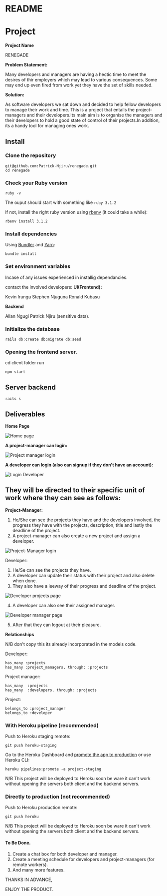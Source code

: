 # README

# Project

**Project Name**
   
   RENEGADE

**Problem Statement:**

Many developers and managers are having a hectic time to meet the desires of thir employers  which may lead to various consequences.
Some may end up even fired from work yet they have the set of skills needed.

**Solution:**

As  software developers we sat down and decided to help fellow developers to manage their work and time.
This is a project that entails the project-managers and their developers.Its main aim is to organise the managers and their developers to hold a good  state of control of their projects.In addition, its a handy tool for managing ones work.

## Install

### Clone the repository

```shell
git@github.com:Patrick-Njiru/renegade.git
cd renegade
```

### Check your Ruby version

```shell
ruby -v
```

The ouput should start with something like `ruby 3.1.2`

If not, install the right ruby version using [rbenv](https://github.com/rbenv/rbenv) (it could take a while):

```shell
rbenv install 3.1.2
```

### Install dependencies

Using [Bundler](https://github.com/bundler/bundler) and [Yarn](https://github.com/yarnpkg/yarn):

```shell
bundle install
```

### Set environment variables

Incase of any issues experienced in installig dependancies.

 contact the involved developers:
 **UI(Frontend):**
 
Kevin Irungu
Stephen Njuguna
Ronald Kubasu

**Backend**

Allan Ngugi
Patrick Njiru
 (sensitive data).

### Initialize the database

```shell
rails db:create db:migrate db:seed
```

### Opening the frontend server.

cd client folder run 
```shell
npm start
```

## Server backend

```shell
rails s
```

## Deliverables

**Home Page**

![Home page](https://user-images.githubusercontent.com/105485948/206862748-c93a1bc5-5c07-4c00-bdcd-7f4b1b37e2b2.jpeg)

**A project-manager can login:**

![Project manager login](https://user-images.githubusercontent.com/105485948/206862779-574ab54e-80b1-4e46-891f-d6a1a5490238.jpeg)

**A developer can login (also can signup if they don't have an account):**
 
 ![Login Developer](https://user-images.githubusercontent.com/105485948/206862845-52263cc1-1bec-4e7e-b8b2-203dad7ddf14.jpeg)

## They will be directed to their specific unit of work where they can see as follows:

**Project-Manager:**

1. He/She can see the projects they have and the developers involved, the progress they have with the projects, description, title and lastly the deadline of the project.
2. A project-manager can also create a new project and assign a developer.

![Project-Manager login](https://user-images.githubusercontent.com/105485948/206862894-fd1d4a12-08f6-45e7-8c70-89f87ae34038.jpeg)

Developer:
1. He/Se can see the projects they have.  
2. A developer can update their status with their project and also delete when done.
3. They also have a leeway of their progress and  deadline of the project.

![Developer projects page](https://user-images.githubusercontent.com/105485948/206862915-3fae3297-c0b8-44fb-af40-195b95ed94f1.jpeg)

4. A developer can also see their assigned manager.

![Developer manager page](https://user-images.githubusercontent.com/105485948/206863454-bf6fe759-4186-4980-8954-0dad12649e1b.jpeg)

5. After that they can logout at their pleasure.



**Relationships**

N/B don't copy this its already incorporated in the models code.

Developer:

    has_many :projects
    has_many :project_managers, through: :projects

Project manager:

    has_many  :projects
    has_many  :developers, through: :projects

Project:

    belongs_to :project_manager
    belongs_to :developer
### With Heroku pipeline (recommended)

Push to Heroku staging remote:

```shell
git push heroku-staging
```

Go to the Heroku Dashboard and [promote the app to production](https://devcenter.heroku.com/articles/pipelines) or use Heroku CLI:

```shell
heroku pipelines:promote -a project-staging

```
N/B This project will be deployed to Heroku soon be ware it can't work without opening the servers both client and the backend servers.

### Directly to production (not recommended)

Push to Heroku production remote:

```shell
git push heroku
```

N/B This project will be deployed to Heroku soon be ware it can't work without opening the servers both client and the backend servers.

#### To Be Done.

1. Create a chat box for both developer and manager.
2. Create a meeting schedule for developers and  project-managers (for remote workers).
3. And many more features.

THANKS IN ADVANCE,

ENJOY THE PRODUCT.


